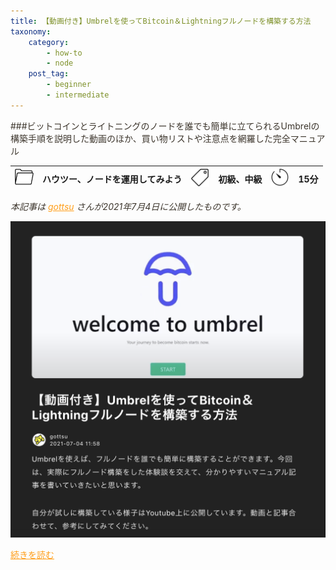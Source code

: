 ```yaml
---
title: 【動画付き】Umbrelを使ってBitcoin＆Lightningフルノードを構築する方法
taxonomy:
    category:
        - how-to
        - node
    post_tag:
        - beginner
        - intermediate
---
```


<style>
img[alt*="Category"], 
img[alt*="Tag"], 
img[alt*="Time"] {
    width:30px;
    height:30px;
    object-fit: cover;
}
p {
    color: #3d362d;
}
a {
    color: #ff9f1c;
}
a:hover {
    color: #2ec4b6;
}
</style>

<script type="text/javascript" src="//ajax.googleapis.com/ajax/libs/jquery/1.10.2/jquery.min.js"></script>
<script language="JavaScript">
$(document).ready( function () {
   $("a[href^='http']:not([href*='" + location.hostname + "'])").attr('target', '_blank');
})
</script>
###ビットコインとライトニングのノードを誰でも簡単に立てられるUmbrelの構築手順を説明した動画のほか、買い物リストや注意点を網羅した完全マニュアル

|  ![Category](/_images/category.png)  |  ハウツー、ノードを運用してみよう  |  ![Tag](/_images/tag.png)  |  初級、中級  | ![Time](/_images/timer.png)  |  15分  |
| ---- | ---- | ---- | ---- | ---- | ---- |

*本記事は [gottsu](https://twitter.com/nemkd12) さんが2021年7月4日に公開したものです。*

[![ ](/_images/umbrel_setup.png)](https://spotlight.soy/detail?article_id=mt5fbuvg7)

[続きを読む](https://spotlight.soy/detail?article_id=mt5fbuvg7)